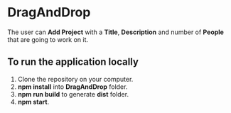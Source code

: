 # DragAndDrop

The user can **Add Project** with a **Title**, **Description** and number of **People** that are going to work on it.





## To run the application locally

1. Clone the repository on your computer.
2. **npm install** into **DragAndDrop** folder.
3. **npm run build** to generate **dist** folder.
4. **npm start**.

